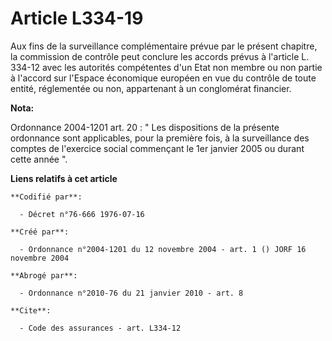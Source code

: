 # Article L334-19

Aux fins de la surveillance complémentaire prévue par le présent chapitre, la commission de contrôle peut conclure les
accords prévus à l'article L. 334-12 avec les autorités compétentes d'un Etat non membre ou non partie à l'accord sur
l'Espace économique européen en vue du contrôle de toute entité, réglementée ou non, appartenant à un conglomérat financier.

**Nota:**

Ordonnance 2004-1201 art. 20 : " Les dispositions de la présente ordonnance sont applicables, pour la première fois, à la
surveillance des comptes de l'exercice social commençant le 1er janvier 2005 ou durant cette année ".

**Liens relatifs à cet article**

	**Codifié par**:

	  - Décret n°76-666 1976-07-16

	**Créé par**:

	  - Ordonnance n°2004-1201 du 12 novembre 2004 - art. 1 () JORF 16 novembre 2004

	**Abrogé par**:

	  - Ordonnance n°2010-76 du 21 janvier 2010 - art. 8

	**Cite**:

	  - Code des assurances - art. L334-12
